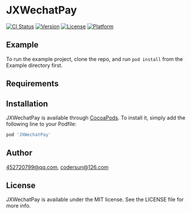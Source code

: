 # JXWechatPay

[![CI Status](https://img.shields.io/travis/452720799@qq.com/JXWechatPay.svg?style=flat)](https://travis-ci.org/452720799@qq.com/JXWechatPay)
[![Version](https://img.shields.io/cocoapods/v/JXWechatPay.svg?style=flat)](https://cocoapods.org/pods/JXWechatPay)
[![License](https://img.shields.io/cocoapods/l/JXWechatPay.svg?style=flat)](https://cocoapods.org/pods/JXWechatPay)
[![Platform](https://img.shields.io/cocoapods/p/JXWechatPay.svg?style=flat)](https://cocoapods.org/pods/JXWechatPay)

## Example

To run the example project, clone the repo, and run `pod install` from the Example directory first.

## Requirements

## Installation

JXWechatPay is available through [CocoaPods](https://cocoapods.org). To install
it, simply add the following line to your Podfile:

```ruby
pod 'JXWechatPay'
```

## Author

452720799@qq.com, codersun@126.com

## License

JXWechatPay is available under the MIT license. See the LICENSE file for more info.
